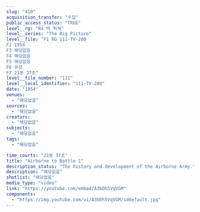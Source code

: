 ```yaml
---
slug: "410"
acquisition_transfer: "수집"
public_access_status: "TRUE"
level__rg: "R4 빅 픽쳐"
level__series: "The Big Picture"
level__file: "F1 RG 111-TV-280
F2 1954
F3 해당없음
F4 해당없음
F5 해당없음
F6 유성
F7 21분 37초"
level__file_number: "111"
level__local_identifier: "111-TV-280"
date: "1954"
venues: 
  - "해당없음"
sources: 
  - "해당없음"
creators: 
  - "해당없음"
subjects: 
  - "해당없음"
tags: 
  - "해당없음"

time_courts: "21분 37초"
title: "Airborne to Battle 1"
description_status: "The history and development of the Airborne Army."
description: "해당없음"
shotlist: "해당없음"
media_type: "video"
link: "https://youtube.com/embed/A3bDh5VqVGM"
components: 
  - "https://img.youtube.com/vi/A3bDh5VqVGM/sddefault.jpg"
---
```

